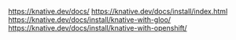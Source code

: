 https://knative.dev/docs/
https://knative.dev/docs/install/index.html
https://knative.dev/docs/install/knative-with-gloo/
https://knative.dev/docs/install/knative-with-openshift/